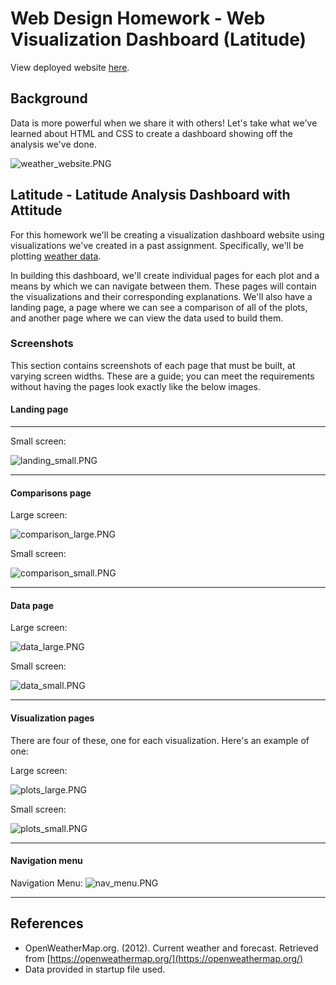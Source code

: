 # Web Design Homework - Web Visualization Dashboard (Latitude)

View deployed website [here](https://robsalazar.github.io/weather_web.io/).

## Background

Data is more powerful when we share it with others! Let's take what we've learned about HTML and CSS to create a dashboard showing off the analysis we've done.

![weather_website.PNG](https://github.com/RobSalazar/Web-Design-Challenge/blob/main/images/weather_website.PNG)


## Latitude - Latitude Analysis Dashboard with Attitude

For this homework we'll be creating a visualization dashboard website using visualizations we've created in a past assignment. Specifically, we'll be plotting [weather data](resources/cities.csv).

In building this dashboard, we'll create individual pages for each plot and a means by which we can navigate between them. These pages will contain the visualizations and their corresponding explanations. We'll also have a landing page, a page where we can see a comparison of all of the plots, and another page where we can view the data used to build them.


### Screenshots

This section contains screenshots of each page that must be built, at varying screen widths. These are a guide; you can meet the requirements without having the pages look exactly like the below images.

#### <a id="landing-page"></a>Landing page
---

Small screen:

![landing_small.PNG](images/landing_small.PNG)

- - -

#### <a id="comparisons-page"></a>Comparisons page

Large screen:

![comparison_large.PNG](images/comparison_large.PNG)

Small screen:

![comparison_small.PNG](images/comparison_small.PNG)

- - -

#### <a id="data-page"></a>Data page

Large screen:

![data_large.PNG](images/data_large.PNG)


Small screen:

![data_small.PNG](images/data_small.PNG)

- - -

#### <a id="visualization-pages"></a>Visualization pages

There are four of these, one for each visualization. Here's an example of one:

Large screen:

![plots_large.PNG](images/plots_large.PNG)

Small screen:

![plots_small.PNG](images/plots_small.PNG)

- - -

#### <a id="navigation-menu"></a>Navigation menu

Navigation Menu:
![nav_menu.PNG](images/nav_menu.PNG)


- - -

## References

* OpenWeatherMap.org. (2012). Сurrent weather and forecast. Retrieved from [https://openweathermap.org/](https://openweathermap.org/)
* Data provided in startup file used.
